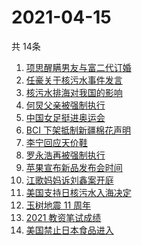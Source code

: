 # 2021-04-15
  共 14条

  <!-- BEGIN -->
  <!-- 最后更新时间:Thu Apr 15 2021 04:17:08 GMT+0000 (Coordinated Universal Time) -->
  1. [项思醒瞒男友与富二代订婚](https://www.zhihu.com/search?q=项思醒)
1. [任豪关于核污水事件发言](https://www.zhihu.com/search?q=任豪)
1. [核污水排海对我国的影响](https://www.zhihu.com/search?q=日本核污水)
1. [何炅父亲被强制执行](https://www.zhihu.com/search?q=何炅父亲)
1. [中国女足挺进奥运会](https://www.zhihu.com/search?q=中国女足)
1. [BCI 下架抵制新疆棉花声明](https://www.zhihu.com/search?q=bci)
1. [李宁回应天价鞋](https://www.zhihu.com/search?q=李宁)
1. [罗永浩再被强制执行](https://www.zhihu.com/search?q=罗永浩)
1. [苹果宣布新品发布会时间](https://www.zhihu.com/search?q=苹果新品发布会)
1. [江歌妈妈诉刘鑫案开庭](https://www.zhihu.com/search?q=江歌案)
1. [美国支持日核污水入海决定](https://www.zhihu.com/search?q=美国支持核污水入海)
1. [玉树地震 11 周年](https://www.zhihu.com/search?q=玉树地震)
1. [2021 教资笔试成绩](https://www.zhihu.com/search?q=教资笔试成绩)
1. [美国禁止日本食品进入](https://www.zhihu.com/search?q=美国禁止日本食品)
  <!-- END -->
  